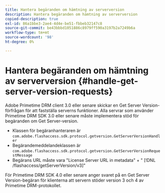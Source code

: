 ```yaml
---
title: Hantera begäranden om hämtning av serverversion
description: Hantera begäranden om hämtning av serverversion
copied-description: true
exl-id: 86a1bbe3-2ae4-4d4e-be51-fbbeb32147c8
source-git-commit: be43bbbd1051886c8979ff590a3197b2a7249b6a
workflow-type: tm+mt
source-wordcount: '98'
ht-degree: 0%

---
```


# Hantera begäranden om hämtning av serverversion {#handle-get-server-version-requests}

Adobe Primetime DRM client 3.0 eller senare skickar en Get Server Version-förfrågan för att fastställa serverns funktioner. Alla servrar som använder Primetime DRM SDK 3.0 eller senare måste implementera stöd för begäranden om Get Server-version.

* Klassen för begäranhanteraren är `com.adobe.flashaccess.sdk.protocol.getversion.GetServerVersionHandler`
* Begärandemeddelandeklassen är `com.adobe.flashaccess.sdk.protocol.getversion.GetServerVersionRequestMessage`
* Begärans URL måste vara &quot;License Server URL in metadata&quot; + &quot; [!DNL /flashaccess/getServerVersion/v3]&quot;

För Primetime DRM SDK 4.0 eller senare anger svaret på en Get Server Version-begäran för klienterna att servern stöder version 3 och 4 av Primetime DRM-protokollet.
